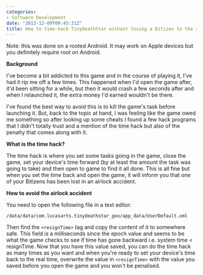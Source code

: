 ```yaml
---
categories:
- Software Development
date: "2013-12-09T09:45:31Z"
title: How to time-hack TinyDeathStar without losing a Bitizen to the airlock
---
```

Note: this was done on a rooted Android. It may work on Apple devices but you definitely require root on Android.

**Background**

I've become a bit addicted to this game and in the course of playing it, I've had it rip me off a few times. This happened when I'd open the game after, it'd been sitting for a while, but then it would crash a few seconds after and when I relaunched it, the extra money I'd earned wouldn't be there.

I've found the best way to avoid this is to kill the game's task before launching it. But, back to the topic at hand, I was feeling like the game owed me something so after looking up some cheats I found a few hack programs that I didn't totally trust and a mention of the time hack but also of the penalty that comes along with it.

**What is the time hack?**

The time hack is where you set some tasks going in the game, close the game, set your device's time forward (by at least the amount the task was going to take) and then open to game to find it all done. This is all fine but when you set the time back and open the game, it will inform you that one of your Bitizens has been lost in an airlock accident.

**How to avoid the airlock accident**

You need to open the following file in a text editor:
```
/data/data/com.lucasarts.tinydeathstar_goo/app_data/UserDefault.xml
```
Then find the `<resignTime>` tag and copy the content of it to somewhere safe. This field is a milliseconds since the epoch value and seems to be what the game checks to see if time has gone backward i.e. system time < resignTime. Now that you have this value saved, you can do the time hack as many times as you want and when you're ready to set your device's time back to the real time, overwrite the value in `<resignTime>` with the value you saved before you open the game and you won't be penalised.
